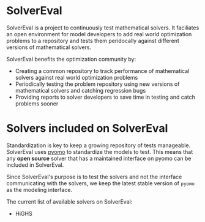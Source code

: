# SolverEval

SolverEval is a project to continuously test mathematical solvers. It faciliates an open environment for model developers to add real world optimization problems to a repository and tests them peridocally against different versions of mathematical solvers.

SolverEval benefits the optimization community by:

- Creating a common repository to track performance of mathematical solvers against real world optimization problems
- Periodically testing the problem repository using new versions of mathematical solvers and catching regression bugs
- Providing reports to solver developers to save time in testing and catch problems sooner

# Solvers included on SolverEval

Standardization is key to keep a growing repository of tests manageable. SolverEval uses [pyomo](https://github.com/Pyomo/pyomo) to standardize the models to test. This means that any **open source** solver that has a maintained interface on pyomo can be included in SolverEval.

Since SolverEval's purpose is to test the solvers and not the interface communicating with the solvers, we keep the latest stable version of `pyomo` as the modeling interface.

The current list of available solvers on SolverEval:

- HiGHS